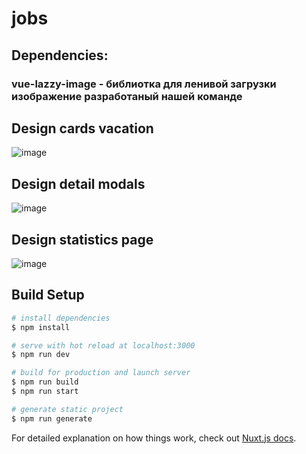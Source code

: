 # jobs

## Dependencies:

### vue-lazzy-image - библиотка для ленивой загрузки изображение разработаный нашей команде

## Design cards vacation
![image](https://user-images.githubusercontent.com/59548686/115423261-1b3f1a80-a217-11eb-87f4-da0655e4e31e.png)

## Design detail modals
![image](https://user-images.githubusercontent.com/59548686/115423388-3578f880-a217-11eb-98f1-99e9777410ab.png)

## Design statistics page
![image](https://user-images.githubusercontent.com/59548686/115423454-4590d800-a217-11eb-833b-b62daeea2c9e.png)




## Build Setup

```bash
# install dependencies
$ npm install

# serve with hot reload at localhost:3000
$ npm run dev

# build for production and launch server
$ npm run build
$ npm run start

# generate static project
$ npm run generate
```

For detailed explanation on how things work, check out [Nuxt.js docs](https://nuxtjs.org).

